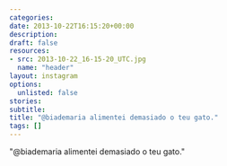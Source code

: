 ```yaml
---
categories:
date: 2013-10-22T16:15:20+00:00
description:
draft: false
resources:
- src: 2013-10-22_16-15-20_UTC.jpg
  name: "header"
layout: instagram
options:
  unlisted: false
stories:
subtitle:
title: "@biademaria alimentei demasiado o teu gato."
tags: []
---
```


"@biademaria alimentei demasiado o teu gato."
